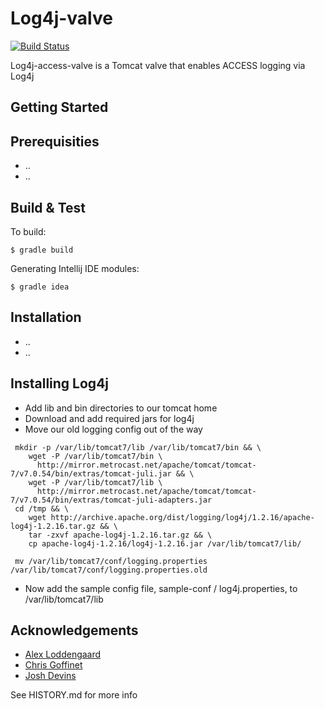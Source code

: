 Log4j-valve
======

[![Build Status](https://travis-ci.org/clarkda/log4j-valve.svg?branch=master)](https://travis-ci.org/clarkda/log4j-valve)

Log4j-access-valve is a Tomcat valve that enables ACCESS logging via Log4j

Getting Started
---------------

Prerequisities
--------------

* ..
* ..

Build & Test
------------

To build:

    $ gradle build

Generating Intellij IDE modules:

    $ gradle idea

Installation
-------------

* ..
* ..

Installing Log4j
-------------

* Add lib and bin directories to our tomcat home
* Download and add required jars for log4j
* Move our old logging config out of the way

```
 mkdir -p /var/lib/tomcat7/lib /var/lib/tomcat7/bin && \
    wget -P /var/lib/tomcat7/bin \
      http://mirror.metrocast.net/apache/tomcat/tomcat-7/v7.0.54/bin/extras/tomcat-juli.jar && \
    wget -P /var/lib/tomcat7/lib \
      http://mirror.metrocast.net/apache/tomcat/tomcat-7/v7.0.54/bin/extras/tomcat-juli-adapters.jar
 cd /tmp && \
    wget http://archive.apache.org/dist/logging/log4j/1.2.16/apache-log4j-1.2.16.tar.gz && \
    tar -zxvf apache-log4j-1.2.16.tar.gz && \
    cp apache-log4j-1.2.16/log4j-1.2.16.jar /var/lib/tomcat7/lib/
    
 mv /var/lib/tomcat7/conf/logging.properties /var/lib/tomcat7/conf/logging.properties.old
```

* Now add the sample config file, sample-conf / log4j.properties, to /var/lib/tomcat7/lib
 
Acknowledgements 
-------------
* [Alex Loddengaard](http://github.com/alexlod/scribe-log4j-appender)
* [Chris Goffinet](http://github.com/lenn0x/Scribe-log4j-Appender)
* [Josh Devins](http://github.com/joshdevins/Scribe-log4j-Appender)

See HISTORY.md for more info
